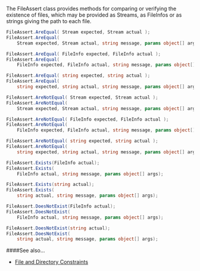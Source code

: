 The FileAssert class provides methods for comparing or verifying the existence of files,
which may be provided as Streams, as FileInfos or as strings 
giving the path to each file.

```C#
FileAssert.AreEqual( Stream expected, Stream actual );
FileAssert.AreEqual( 
    Stream expected, Stream actual, string message, params object[] args );

FileAssert.AreEqual( FileInfo expected, FileInfo actual );
FileAssert.AreEqual( 
    FileInfo expected, FileInfo actual, string message, params object[] args );

FileAssert.AreEqual( string expected, string actual );
FileAssert.AreEqual( 
    string expected, string actual, string message, params object[] args );

FileAssert.AreNotEqual( Stream expected, Stream actual );
FileAssert.AreNotEqual( 
    Stream expected, Stream actual, string message, params object[] args );

FileAssert.AreNotEqual( FileInfo expected, FileInfo actual );
FileAssert.AreNotEqual( 
    FileInfo expected, FileInfo actual, string message, params object[] args );

FileAssert.AreNotEqual( string expected, string actual );
FileAssert.AreNotEqual( 
    string expected, string actual, string message, params object[] args );

FileAssert.Exists(FileInfo actual);
FileAssert.Exists(
    FileInfo actual, string message, params object[] args);

FileAssert.Exists(string actual);
FileAssert.Exists(
    string actual, string message, params object[] args);

FileAssert.DoesNotExist(FileInfo actual);
FileAssert.DoesNotExist(
    FileInfo actual, string message, params object[] args);

FileAssert.DoesNotExist(string actual);
FileAssert.DoesNotExist(
    string actual, string message, params object[] args);
```

####See also...
 * [File and Directory Constraints](Constraints#file-and-directory-constraints)
